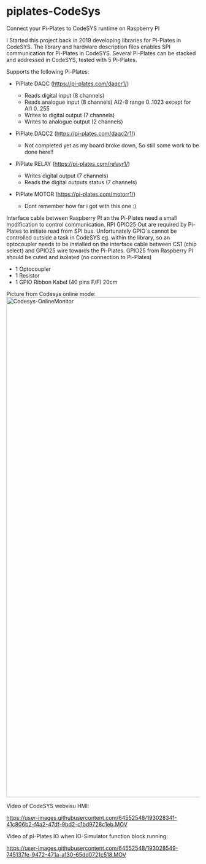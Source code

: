 # piplates-CodeSys 
Connect your Pi-Plates to CodeSYS runtime on Raspberry PI

I Started this project back in 2019 developing libraries for Pi-Plates in CodeSYS.
The library and hardware description files enables SPI communication for Pi-Plates in CodeSYS.
Several Pi-Plates can be stacked and addressed in CodeSYS, tested with 5 Pi-Plates.

Supports the following Pi-Plates:
  * PiPlate DAQC 
            (https://pi-plates.com/daqcr1/)
    - Reads digital input (8 channels)
    - Reads analogue input (8 channels) AI2-8 range 0..1023 except for AI1 0..255
    - Writes to digital output (7 channels)
    - Writes to analogue output (2 channels)
            
  * PiPlate DAQC2
            (https://pi-plates.com/daqc2r1/)
    - Not completed yet as my board broke down, So still some work to be done here!!
    
  * PiPlate RELAY
            (https://pi-plates.com/relayr1/)
    - Writes digital output (7 channels)
    - Reads the digital outputs status (7 channels)
  
  * PiPlate MOTOR
            (https://pi-plates.com/motorr1/)
    - Dont remember how far i got with this one :)

Interface cable between Raspberry PI an the Pi-Plates need a small modification to control communication. 
RPI GPIO25 Out are required by Pi-Plates to initiate read from SPI bus. 
Unfortunately GPIO´s cannot be controlled outside a task in CodeSYS eg. within the library, 
so an optocoupler needs to be installed on the interface cable between CS1 (chip select) and GPIO25 wire towards the Pi-Plates.
GPIO25 from Raspberry PI should be cuted and isolated (no connection to Pi-Plates)
  * 1 Optocoupler
  * 1 Resistor
  * 1 GPIO Ribbon Kabel (40 pins F/F) 20cm

Picture from Codesys online mode:
<img width="1303" alt="Codesys-OnlineMonitor" src="https://user-images.githubusercontent.com/64552548/193023778-b9487b74-82be-4bc2-86b5-645439a2bc02.png">


Video of CodeSYS webvisu HMI:

https://user-images.githubusercontent.com/64552548/193028341-41c806b2-f4a2-47df-9bd2-c1bd9728c1eb.MOV

Video of pI-Plates IO when IO-Simulator function block running:

https://user-images.githubusercontent.com/64552548/193028549-745137fe-9472-471a-a130-65dd0721c518.MOV

